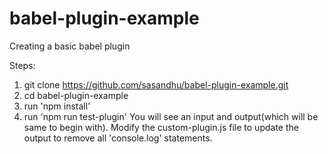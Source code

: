 # babel-plugin-example
Creating a basic babel plugin

Steps:
1. git clone https://github.com/sasandhu/babel-plugin-example.git
2. cd babel-plugin-example
3. run 'npm install'
4. run 'npm run test-plugin'
You will see an input and output(which will be same to begin with).
Modify the custom-plugin.js file to update the output to remove all 'console.log' statements.
